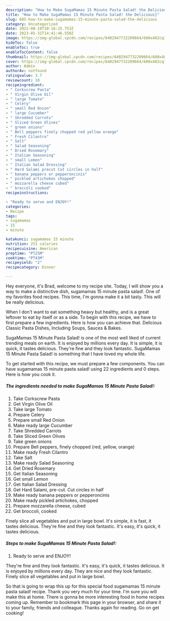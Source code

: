 ```yaml
---
description: "How to Make SugaMamas 15 Minute Pasta Salad! the Delicious}"
title: "How to Make SugaMamas 15 Minute Pasta Salad! the Delicious}"
slug: 605-how-to-make-sugamamas-15-minute-pasta-salad-the-delicious
category: Uncategorized
date: 2022-08-18T10:16:15.753Z
date: 2023-05-31T14:41:46.550Z
image: https://img-global.cpcdn.com/recipes/6402947732209664/680x482cq70/sugamamas-15-minute-pasta-salad-recipe-main-photo.jpg
hideToc: false
enableToc: true
enableTocContent: false
thumbnail: https://img-global.cpcdn.com/recipes/6402947732209664/680x482cq70/sugamamas-15-minute-pasta-salad-recipe-main-photo.jpg
cover: https://img-global.cpcdn.com/recipes/6402947732209664/680x482cq70/sugamamas-15-minute-pasta-salad-recipe-main-photo.jpg
author: Admin
authorAv: notfound
ratingvalue: 3.7
reviewcount: 18
recipeingredient:
- " Corkscrew Pasta"
- " Virgin Olive Oil"
- " large Tomato"
- " Celery"
- " small Red Onion"
- " large Cucumber"
- " Shredded Carrots"
- " Sliced Green Olives"
- " green onions"
- " Bell peppers finely chopped red yellow orange"
- " Fresh Cilantro"
- " Salt"
- " Salad Seasoning"
- " Dried Rosemary"
- " Italian Seasoning"
- " small Lemon"
- " Italian Salad Dressing"
- " Hard Salami precut Cut circles in half"
- " banana peppers or pepperoncinis"
- " pickled artichokes chopped"
- " mozzarella cheese cubed"
- " broccoli cooked"
recipeinstructions:

- "Ready to serve and ENJOY!"
categories:
- Recipe
tags:
- sugamamas
- 15
- minute

katakunci: sugamamas 15 minute 
nutrition: 251 calories
recipecuisine: American
preptime: "PT25M"
cooktime: "PT43M"
recipeyield: "2"
recipecategory: Dinner

---
```



Hey everyone, it's Brad, welcome to my recipe site. Today, I will show you a way to make a distinctive dish, sugamamas 15 minute pasta salad!. One of my favorites food recipes. This time, I'm gonna make it a bit tasty. This will be really delicious.

When I don&#39;t want to eat something heavy but healthy, and is a great leftover to eat by itself or as a side. To begin with this recipe, we have to first prepare a few ingredients. Here is how you can achieve that. Delicious Classic Pasta Dishes, Including Soups, Sauces &amp; Bakes.

SugaMamas 15 Minute Pasta Salad! is one of the most well liked of current trending meals on earth. It is enjoyed by millions every day. It is simple, it is quick, it tastes delicious. They're fine and they look fantastic. SugaMamas 15 Minute Pasta Salad! is something that I have loved my whole life.


To get started with this recipe, we must prepare a few components. You can have sugamamas 15 minute pasta salad! using 22 ingredients and 0 steps. Here is how you cook it.

<!--inarticleads1-->

##### The ingredients needed to make SugaMamas 15 Minute Pasta Salad!:

1. Take  Corkscrew Pasta
1. Get  Virgin Olive Oil
1. Take  large Tomato
1. Prepare  Celery
1. Prepare  small Red Onion
1. Make ready  large Cucumber
1. Take  Shredded Carrots
1. Take  Sliced Green Olives
1. Take  green onions
1. Prepare  Bell peppers, finely chopped (red, yellow, orange)
1. Make ready  Fresh Cilantro
1. Take  Salt
1. Make ready  Salad Seasoning
1. Get  Dried Rosemary
1. Get  Italian Seasoning
1. Get  small Lemon
1. Get  Italian Salad Dressing
1. Get  Hard Salami, pre-cut. Cut circles in half
1. Make ready  banana peppers or pepperoncinis
1. Make ready  pickled artichokes, chopped
1. Prepare  mozzarella cheese, cubed
1. Get  broccoli, cooked


Finely slice all vegetables and put in large bowl. It&#39;s simple, it is fast, it tastes delicious. They&#39;re fine and they look fantastic. It&#39;s easy, it&#39;s quick, it tastes delicious. 

<!--inarticleads2-->

##### Steps to make SugaMamas 15 Minute Pasta Salad!:


1. Ready to serve and ENJOY!

They&#39;re fine and they look fantastic. It&#39;s easy, it&#39;s quick, it tastes delicious. It is enjoyed by millions every day. They are nice and they look fantastic. Finely slice all vegetables and put in large bowl. 

So that is going to wrap this up for this special food sugamamas 15 minute pasta salad! recipe. Thank you very much for your time. I'm sure you will make this at home. There is gonna be more interesting food in home recipes coming up. Remember to bookmark this page in your browser, and share it to your family, friends and colleague. Thanks again for reading. Go on get cooking!

